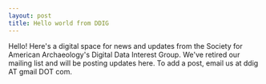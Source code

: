 ```yaml
---
layout: post
title: Hello world from DDIG
---
```


Hello! Here's a digital space for news and updates from the Society for American Archaeology's Digital Data Interest Group. We've retired our mailing list and will be posting updates here. To add a post, email us at ddig AT gmail DOT com.
